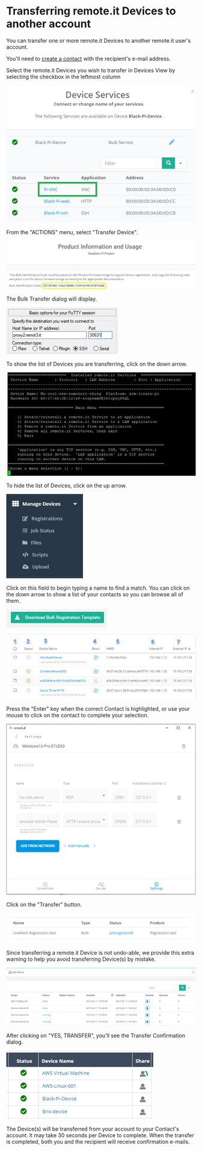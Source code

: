 # Transferring remote.it Devices to another account

You can transfer one or more remote.it Devices to another remote.it user's account.

You'll need to [create a contact](managing-contacts/create-a-contact.md) with the recipient's e-mail address.

Select the remote.it Devices you wish to transfer in Devices View by selecting the checkbox in the leftmost column

![](../.gitbook/assets/image%20%28229%29.png)

From the "ACTIONS" menu, select "Transfer Device".

![](../.gitbook/assets/image%20%28242%29.png)

The Bulk Transfer dialog will display.  

![](../.gitbook/assets/image%20%2818%29.png)

To show the list of Devices you are transferring, click on the down arrow.

![](../.gitbook/assets/image%20%28220%29.png)

To hide the list of Devices, click on the up arrow.

![](../.gitbook/assets/image%20%28295%29.png)

Click on this field to begin typing a name to find a match.  You can click on the down arrow to show a list of your contacts so you can browse all of them.

![](../.gitbook/assets/image%20%28178%29.png)

![](../.gitbook/assets/image%20%28101%29.png)

Press the "Enter" key when the correct Contact is highlighted, or use your mouse to click on the contact to complete your selection.

![](../.gitbook/assets/image%20%28359%29.png)

Click on the "Transfer" button.

![](../.gitbook/assets/image%20%28320%29.png)

Since transferring a remote.it Device is not undo-able, we provide this extra warning to help you avoid transferring Device\(s\) by mistake.

![](../.gitbook/assets/image%20%28122%29.png)

After clicking on "YES, TRANSFER", you'll see the Transfer Confirmation dialog.

![](../.gitbook/assets/image%20%28258%29.png)

The Device\(s\) will be transferred from your account to your Contact's account.  It may take 30 seconds per Device to complete.  When the transfer is completed, both you and the recipient will receive confirmation e-mails.

